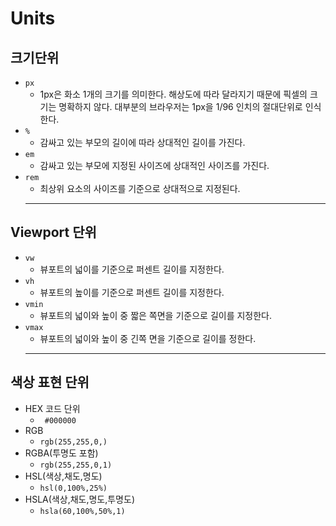# Units
## 크기단위
- `px`
  - 1px은 화소 1개의 크기를 의미한다. 해상도에 따라 달라지기 때문에 픽셀의 크기는 명확하지 않다. 대부분의 브라우저는 1px을 1/96 인치의 절대단위로 인식한다.
- `%`
  - 감싸고 있는 부모의 길이에 따라 상대적인 길이를 가진다.
- `em`
  - 감싸고 있는 부모에 지정된 사이즈에 상대적인 사이즈를 가진다.
- `rem`
  - 최상위 요소의 사이즈를 기준으로 상대적으로 지정된다.
  ---

## Viewport 단위
- `vw`
  - 뷰포트의 넓이를 기준으로 퍼센트 길이를 지정한다.
- `vh`
  -  뷰포트의 높이를 기준으로 퍼센트 길이를 지정한다.
- `vmin`    
  -  뷰포트의 넓이와 높이 중 짧은 쪽면을 기준으로 길이를 지정한다.
- `vmax`
  - 뷰포트의 넓이와 높이 중 긴쪽 면을 기준으로 길이를 정한다.
  ---

## 색상 표현 단위
- HEX 코드 단위
  - ` #000000`
- RGB
  - `rgb(255,255,0,)` 
- RGBA(투명도 포함)
  - `rgb(255,255,0,1)`
- HSL(색상,채도,명도)
  - `hsl(0,100%,25%)`
- HSLA(색상,채도,명도,투명도)
  - `hsla(60,100%,50%,1)`  
  
